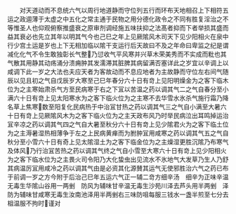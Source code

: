 <!-- { "loadSidebar": true } -->
　　对天道动而不息统六气以周行地道静而守位列五行而环布天地相召上下相符五运之政逥薄于太虚之中五化之常主通于民物之用分德化政令之不同有胜复淫治之不等惟圣人也仰观俯察推盛衰之原审剂调经施五味扶抑之法髙者抑而下者举损其盛而益其衰必也先立其年以明其气今也己巳之年上见厥隂风木司天下见少阳相火在泉中行少宫土运是岁也上下无相加临以隂干支运行后天故曰不及之年命曰卑监之纪是谓减化化气不令生敢独彰长气整乃愆收气平风寒并兴草木荣美秀而不实成而粃也其气散其用静其动疡涌分溃痈肿其发濡滞其脏脾其病留满否塞详此之岁宜以辛调上以咸调下此一岁之大法也夫应天者为客故动而不息应地者为主故静而守位左右间气随辰以见且初之气自戊辰岁大寒至己巳年春分六十日有竒上见阳明燥金为之客下临木位为之主寒始肃杀气方至民病寒于右之下冝以苦温之药以调其气二之气自春分至小满六十日有竒上见太阳寒水为之客下临火位为之主寒不去华雪水氷杀气施行霜乃降名草上焦寒数至阳复化民病热于中治冝甘热之药以调其气三之气自小满至大暑六十日有竒上见厥隂风木为之客下临火位为之主天政布风乃时举民病泣出耳鸣掉运治冝辛凉之药以调其气四之气自大暑至秋分六十日有竒上见少隂君火为之客下临土位为之主溽暑湿热相薄争于左之上民病黄瘅而为胕肿冝用咸寒之药以调其气五之气自秋分至小雪六十日有奇上见太隂湿土为之客下临金位为之主燥湿更胜沉隂乃布寒气及体风乃行治冝苦热之药以调其气终之气自小雪至大寒六十日有竒上见少阳相火为之客下临水位为之主畏火司令阳乃大化蛰虫出见流水不氷地气大发草乃生人乃舒其病温厉冝用咸冷之药以调其气由是必资其化源賛其运气无使邪胜治六气之药已布于前调一岁之方今附于后治己巳年五运六气正一辅二竒方细辛汤　细辛为正味辛温无毒生华隂山谷用一两剉　防风为辅味甘辛温无毒生沙苑川泽去芦头用半两剉　泽防为辅味甘咸寒无毒生汝南池泽用半两剉右三味防咀每服三钱水一盏半煎至七分去柤温服不拘时谨对









